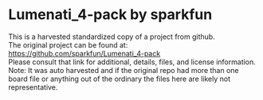 
# Lumenati_4-pack by sparkfun  
This is a harvested standardized copy of a project from github.  
The original project can be found at:  
https://github.com/sparkfun/Lumenati_4-pack  
Please consult that link for additional, details, files, and license information.  
Note: It was auto harvested and if the original repo had more than one board file or anything out of the ordinary the files here are likely not representative.  
    